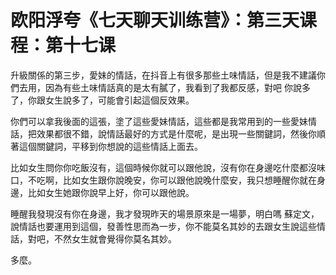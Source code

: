 # 欧阳浮夸《七天聊天训练营》：第三天课程：第十七课

升級關係的第三步，愛妹的情話，在抖音上有很多那些土味情話，但是我不建議你們去用，因為有些土味情話真的是太有膩了，我看到了我都反感，對吧 你說多了，你跟女生說多了，可能會引起這個反效果。

你們可以拿我後面的這張，塗了這些愛妹情話，這些都是我常用到的一些愛妹情話，把效果都很不錯，說情話最好的方式是什麼呢，是出現一些關鍵詞，然後你順著這個關鍵詞，平移到你想說的這些情話上面去。

比如女生問你你吃飯沒有，這個時候你就可以跟他說，沒有你在身邊吃什麼都沒味口，不吃啊，比如女生跟你說晚安，你可以跟他說晚什麼安，我只想睡醒你就在身邊，比如女生她跟你說早上好，你可以跟他說。

睡醒我發現沒有你在身邊，我才發現昨天的場景原來是一場夢，明白嗎 蘇定文，說情話也要運用到這個，發善性思而為一步，你不能莫名其妙的去跟女生說這些情話，對吧，不然女生就會覺得你莫名其妙。

多麼。